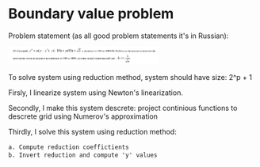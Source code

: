 # Boundary value problem

Problem statement (as all good problem statements it's in Russian):

<img src="./problem.png" width=60% height=auto>

To solve system using reduction method,
system should have size: 2^p + 1

Firsly, I linearize system using Newton's linearization.

Secondly, I make this system descrete: project continious functions to descrete grid
using Numerov's approximation

Thirdly, I solve this system using reduction method:

    a. Compute reduction coeffictients
    b. Invert reduction and compute 'y' values
